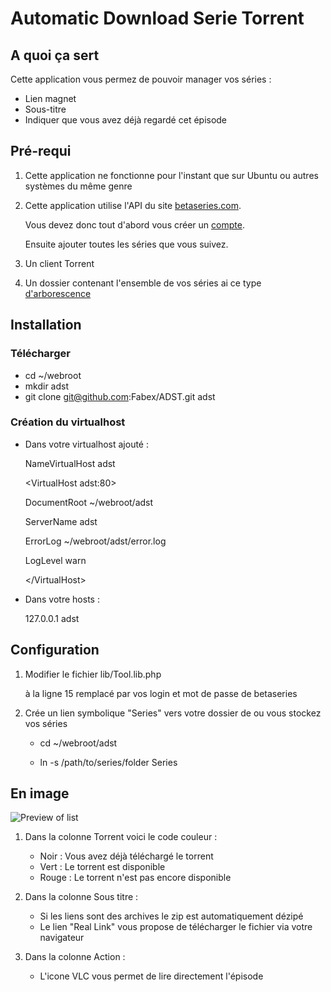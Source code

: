 Automatic Download Serie Torrent
================================

## A quoi ça sert

Cette application vous permez de pouvoir manager vos séries :

- Lien magnet
- Sous-titre
- Indiquer que vous avez déjà regardé cet épisode

## Pré-requi

1. Cette application ne fonctionne pour l'instant que sur Ubuntu ou autres systèmes du même genre

2. Cette application utilise l'API du site   [betaseries.com](http://www.betaseries.com/).

	Vous devez donc tout d'abord vous créer un [compte](http://www.betaseries.com/inscription?parrain=fabex).

	Ensuite ajouter toutes les séries que vous suivez.

3. Un client Torrent

4. Un dossier contenant l'ensemble de vos séries ai ce type [d'arborescence](https://github.com/Fabex/ADST/blob/master/arbo.png)

## Installation

### Télécharger

- cd ~/webroot
- mkdir adst
- git clone git@github.com:Fabex/ADST.git adst

### Création du virtualhost

- Dans votre virtualhost ajouté :


	NameVirtualHost adst

	&lt;VirtualHost adst:80&gt;

	DocumentRoot ~/webroot/adst

	ServerName adst

	ErrorLog ~/webroot/adst/error.log

	LogLevel warn

	&lt;/VirtualHost&gt;

- Dans votre hosts :

	127.0.0.1       adst

## Configuration

1. Modifier le fichier lib/Tool.lib.php

	à la ligne 15 remplacé par vos login et mot de passe de betaseries

2. Crée un lien symbolique "Series" vers votre dossier de ou vous stockez vos séries

	- cd ~/webroot/adst

	- ln -s /path/to/series/folder Series
 

## En image

![Preview of list](https://raw.github.com/Fabex/ADST/master/adst.png)

1. Dans la colonne Torrent voici le code couleur :
	- Noir : Vous avez déjà téléchargé le torrent
	- Vert : Le torrent est disponible
	- Rouge : Le torrent n'est pas encore disponible

2. Dans la colonne Sous titre :
	- Si les liens sont des archives le zip est automatiquement dézipé
	- Le lien "Real Link" vous propose de télécharger le fichier via votre navigateur

3. Dans la colonne Action :
	- L'icone VLC vous permet de lire directement l'épisode
